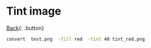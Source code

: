 # Tint image

[Back](../index.md#convert){: .button}

```sh
convert  test.png  -fill red  -tint 40 tint_red.png
```

